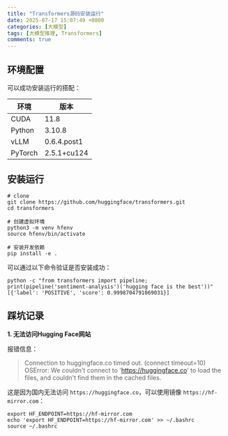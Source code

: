 ```yaml
---
title: "Transformers源码安装运行"
date: 2025-07-17 15:07:49 +0800
categories: [大模型]
tags: [大模型推理, Transformers]
comments: true
---
```


## **环境配置**

可以成功安装运行的搭配：

| 环境    | 版本        |
| ------- | ----------- |
| CUDA    | 11.8        |
| Python  | 3.10.8      |
| vLLM    | 0.6.4.post1 |
| PyTorch | 2.5.1+cu124 |

## **安装运行**

```shell
# clone
git clone https://github.com/huggingface/transformers.git
cd transformers

# 创建虚拟环境
python3 -m venv hfenv
source hfenv/bin/activate

# 安装开发依赖
pip install -e .
```

可以通过以下命令验证是否安装成功：

```shell
python -c "from transformers import pipeline; print(pipeline('sentiment-analysis')('hugging face is the best'))"
[{'label': 'POSITIVE', 'score': 0.9998704791069031}]
```

## **踩坑记录**

**1. 无法访问Hugging Face网站**

报错信息：

> Connection to huggingface.co timed out. (connect timeout=10)
> OSError: We couldn't connect to 'https://huggingface.co' to load the files, and couldn't find them in the cached files.

这是因为国内无法访问 `https://huggingface.co`，可以使用镜像 `https://hf-mirror.com`：

```shell
export HF_ENDPOINT=https://hf-mirror.com
echo 'export HF_ENDPOINT=https://hf-mirror.com' >> ~/.bashrc
source ~/.bashrc
```

